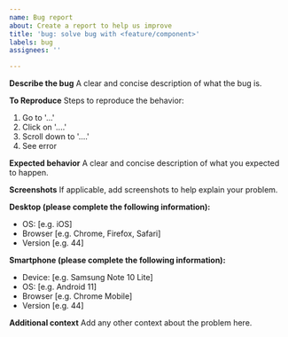 ```yaml
---
name: Bug report
about: Create a report to help us improve
title: 'bug: solve bug with <feature/component>'
labels: bug
assignees: ''

---
```


**Describe the bug**
A clear and concise description of what the bug is.

**To Reproduce**
Steps to reproduce the behavior:
1. Go to '...'
2. Click on '....'
3. Scroll down to '....'
4. See error

**Expected behavior**
A clear and concise description of what you expected to happen.

**Screenshots**
If applicable, add screenshots to help explain your problem.

**Desktop (please complete the following information):**
 - OS: [e.g. iOS]
 - Browser [e.g. Chrome, Firefox, Safari]
 - Version [e.g. 44]

**Smartphone (please complete the following information):**
 - Device: [e.g. Samsung Note 10 Lite]
 - OS: [e.g. Android 11]
 - Browser [e.g. Chrome Mobile]
 - Version [e.g. 44]

**Additional context**
Add any other context about the problem here.
